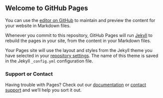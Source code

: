 ## Welcome to GitHub Pages

You can use the [editor on GitHub](https://github.com/swatijprakash/swatijprakash.github.io/edit/master/README.md) to maintain and preview the content for your website in Markdown files.

Whenever you commit to this repository, GitHub Pages will run [Jekyll](https://jekyllrb.com/) to rebuild the pages in your site, from the content in your Markdown files.


Your Pages site will use the layout and styles from the Jekyll theme you have selected in your [repository settings](https://github.com/swatijprakash/swatijprakash.github.io/settings). The name of this theme is saved in the Jekyll `_config.yml` configuration file.

### Support or Contact

Having trouble with Pages? Check out our [documentation](https://docs.github.com/categories/github-pages-basics/) or [contact support](https://github.com/contact) and we’ll help you sort it out.
